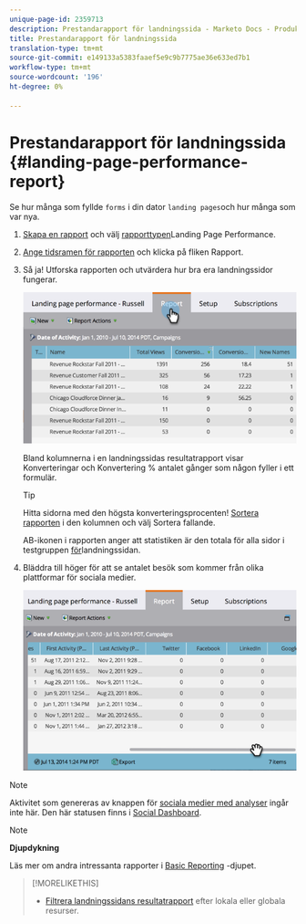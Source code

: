 ```yaml
---
unique-page-id: 2359713
description: Prestandarapport för landningssida - Marketo Docs - Produktdokumentation
title: Prestandarapport för landningssida
translation-type: tm+mt
source-git-commit: e149133a5383faaef5e9c9b7775ae36e633ed7b1
workflow-type: tm+mt
source-wordcount: '196'
ht-degree: 0%

---
```



# Prestandarapport för landningssida {#landing-page-performance-report}

Se hur många som fyllde `forms` i din dator `landing pages`och hur många som var nya.

1. [Skapa en rapport](../../../../product-docs/reporting/basic-reporting/creating-reports/create-a-report-in-a-program.md) och välj [rapporttypen](../../../../product-docs/reporting/basic-reporting/report-types/report-type-overview.md)Landing Page Performance.
1. [Ange tidsramen för rapporten](../../../../product-docs/reporting/basic-reporting/editing-reports/change-a-report-time-frame.md) och klicka på fliken Rapport.
1. Så ja! Utforska rapporten och utvärdera hur bra era landningssidor fungerar.

   ![](assets/image2014-9-16-15-3a53-3a33.png)

   Bland kolumnerna i en landningssidas resultatrapport visar Konverteringar och Konvertering % antalet gånger som någon fyller i ett formulär.

   >[!TIP]
   >
   >Hitta sidorna med den högsta konverteringsprocenten! [Sortera rapporten](../../../../product-docs/reporting/basic-reporting/editing-reports/sort-report-on-columns.md) i den kolumnen och välj Sortera fallande.

   AB-ikonen i rapporten anger att statistiken är den totala för alla sidor i testgruppen [för](landing-page-test-groups.md)landningssidan.

1. Bläddra till höger för att se antalet besök som kommer från olika plattformar för sociala medier.

   ![](assets/image2014-9-16-15-3a54-3a27.png)

>[!NOTE]
>
>Aktivitet som genereras av knappen för [sociala medier med analyser](../../../../product-docs/demand-generation/landing-pages/free-form-landing-pages/add-a-social-button-to-a-free-form-landing-page.md) ingår inte här. Den här statusen finns i [Social Dashboard](../../../../product-docs/demand-generation/social/social-functions/view-social-performance.md).

>[!NOTE]
>
>**Djupdykning**
>
>Läs mer om andra intressanta rapporter i [Basic Reporting](http://docs.marketo.com/display/docs/basic+reporting) -djupet.

>[!MORELIKETHIS]
>
>* [Filtrera landningssidans resultatrapport](../../../../product-docs/demand-generation/landing-pages/landing-page-actions/filter-a-landing-page-performance-report.md) efter lokala eller globala resurser.

>



